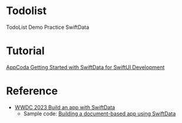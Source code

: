 # Todolist
TodoList Demo 
Practice SwiftData

# Tutorial
[AppCoda Getting Started with SwiftData for SwiftUI Development](https://www.appcoda.com/swiftdata/)

# Reference
* [WWDC 2023 Build an app with SwiftData](https://developer.apple.com/videos/play/wwdc2023/10154/)
  * Sample code: [Building a document-based app using SwiftData](https://developer.apple.com/documentation/SwiftUI/Building-a-document-based-app-using-SwiftData)
